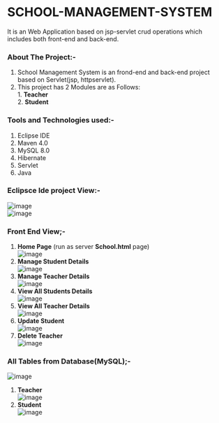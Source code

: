 # SCHOOL-MANAGEMENT-SYSTEM
It is an Web Application based on jsp-servlet crud operations which includes both front-end and back-end.

### About The Project:-
1. School Management System is an frond-end and back-end project based on Servlet(jsp, httpservlet).
2. This project has 2 Modules are as Follows: <br> 1. **Teacher** <br> 2. **Student** <br> 


### Tools and Technologies used:-

1. Eclipse IDE
2. Maven 4.0
3. MySQL 8.0
4. Hibernate
5. Servlet
5. Java

### Eclipsce Ide project View:-
![image](https://user-images.githubusercontent.com/22257930/222956567-2317a4fc-d722-4d2e-9385-a7a25d3124b4.png)  
![image](https://user-images.githubusercontent.com/22257930/222956609-9b5f22d4-3d45-4acf-a2c4-e5e63a973771.png)

### Front End View;- 
1. **Home Page** (run as server **School.html** page)<br> 
![image](https://user-images.githubusercontent.com/22257930/222957037-19067d7c-ceed-4af8-ba97-cc4f0ca83f40.png) <br>
2. **Manage Student Details** <br>
 ![image](https://user-images.githubusercontent.com/22257930/222957234-8bd51d7b-e05f-4a0f-a910-80c546e82e61.png) <br>
3. **Manage Teacher Details** <br>
![image](https://user-images.githubusercontent.com/22257930/222957252-8497be7c-06d8-4b79-aa10-9a0c33ea4893.png) <br>
4. **View All Students Details** <br>
![image](https://user-images.githubusercontent.com/22257930/222957304-564f9692-5385-40fb-b2c7-460c8afdac7e.png) <br>
5. **View All Teacher Details** <br>
![image](https://user-images.githubusercontent.com/22257930/222957278-543d6f43-444a-4130-be35-297a34bea602.png) <br>
6. **Update Student** <br>
![image](https://user-images.githubusercontent.com/22257930/222957390-ba8668e8-23c2-479a-959e-cda4eaa226af.png) <br>
7. **Delete Teacher** <br> 
![image](https://user-images.githubusercontent.com/22257930/222957484-13cf9a11-b403-4230-8643-accb41b10f3c.png) <br>



### All Tables from Database(MySQL);-
![image](https://user-images.githubusercontent.com/22257930/222956742-f926a84d-1330-4e05-a0d8-6193bbbd63e9.png) <br>
1. **Teacher** <br>
![image](https://user-images.githubusercontent.com/22257930/222956825-0a3517ed-e30f-4a9b-9265-1bf30d0cec82.png) <br>
2. **Student** <br>
![image](https://user-images.githubusercontent.com/22257930/222956844-d4e50b2e-0b3d-41f7-babf-e5d50c1a3f16.png) <br>



